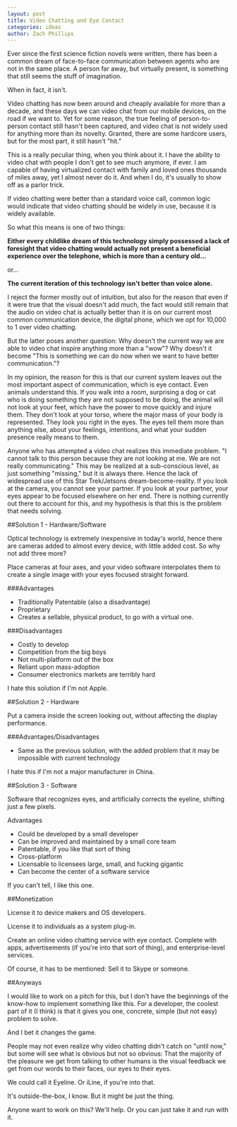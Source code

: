 ```yaml
---
layout: post
title: Video Chatting and Eye Contact
categories: ideas
author: Zach Phillips
---
```


Ever since the first science fiction novels were written, there has been a common dream of face-to-face communication between agents who are not in the same place. A person far away, but virtually present, is something that still seems the stuff of imagination.

When in fact, it isn't.

Video chatting has now been around and cheaply available for more than a decade, and these days we can video chat from our mobile devices, on the road if we want to. Yet for some reason, the true feeling of person-to-person contact still hasn't been captured, and video chat is not widely used for anything more than its novelty. Granted, there are some hardcore users, but for the most part, it still hasn't "hit."

This is a really peculiar thing, when you think about it. I have the ability to video chat with people I don't get to see much anymore, if ever. I am capable of having virtualized contact with family and loved ones thousands of miles away, yet I almost never do it. And when I do, it's usually to show off as a parlor trick.

If video chatting were better than a standard voice call, common logic would indicate that video chatting should be widely in use, because it is widely available.

So what this means is one of two things: 

**Either every childlike dream of this technology simply possessed a lack of foresight that video chatting would actually not present a beneficial experience over the telephone, which is more than a century old…**

or… 

**The current iteration of this technology isn't better than voice alone.**

I reject the former mostly out of intuition, but also for the reason that even if it were true that the visual doesn't add much, the fact would still remain that the audio on video chat is actually better than it is on our current most common communication device, the digital phone, which we opt for 10,000 to 1 over video chatting.

But the latter poses another question: Why doesn't the current way we are able to video chat inspire anything more than a "wow"? Why doesn't it become "This is something we can do now when we want to have better communication."?

In my opinion, the reason for this is that our current system leaves out the most important aspect of communication, which is eye contact. Even animals understand this. If you walk into a room, surprising a dog or cat who is doing something they are not supposed to be doing, the animal will not look at your feet, which have the power to move quickly and injure them. They don't look at your torso, where the major mass of your body is represented. They look you right in the eyes. The eyes tell them more than anything else, about your feelings, intentions, and what your sudden presence really means to them.

Anyone who has attempted a video chat realizes this immediate problem. "I cannot talk to this person because they are not looking at me. We are not really communicating." This may be realized at a sub-conscious level, as just something "missing," but it is always there. Hence the lack of widespread use of this Star Trek/Jetsons dream-become-reality. If you look at the camera, you cannot see your partner. If you look at your partner, your eyes appear to be focused elsewhere on her end. There is nothing currently out there to account for this, and my hypothesis is that this is the problem that needs solving.

##Solution 1 - Hardware/Software

Optical technology is extremely inexpensive in today's world, hence there are cameras added to almost every device, with little added cost. So why not add three more?

Place cameras at four axes, and your video software interpolates them to create a single image with your eyes focused straight forward.

###Advantages

*	Traditionally Patentable (also a disadvantage)
*	Proprietary
*	Creates a sellable, physical product, to go with a virtual one.

###Disadvantages

*	Costly to develop
*	Competition from the big boys
*	Not multi-platform out of the box
*	Reliant upon mass-adoption
*	Consumer electronics markets are terribly hard

I hate this solution if I'm not Apple.

##Solution 2 - Hardware

Put a camera inside the screen looking out, without affecting the display performance.

###Advantages/Disadvantages

*	Same as the previous solution, with the added problem that it may be impossible with current technology

I hate this if I'm not a major manufacturer in China.

##Solution 3 - Software

Software that recognizes eyes, and artificially corrects the eyeline, shifting just a few pixels.

Advantages

*	Could be developed by a small developer
*	Can be improved and maintained by a small core team
*	Patentable, if you like that sort of thing
*	Cross-platform
*	Licensable to licensees large, small, and fucking gigantic
*	Can become the center of a software service

If you can't tell, I like this one.

##Monetization

License it to device makers and OS developers.

License it to individuals as a system plug-in.

Create an online video chatting service with eye contact. Complete with apps, advertisements (if you're into that sort of thing), and enterprise-level services.

Of course, it has to be mentioned: Sell it to Skype or someone.

##Anyways

I would like to work on a pitch for this, but I don't have the beginnings of the know-how to implement something like this. For a developer, the coolest part of it (I think) is that it gives you one, concrete, simple (but not easy) problem to solve.

And I bet it changes the game. 

People may not even realize why video chatting didn't catch on "until now," but some will see what is obvious but not so obvious: That the majority of the pleasure we get from talking to other humans is the visual feedback we get from our words to their faces, our eyes to their eyes.

We could call it Eyeline. Or iLine, if you're into that.

It's outside-the-box, I know. But it might be just the thing.

Anyone want to work on this? We'll help. Or you can just take it and run with it.